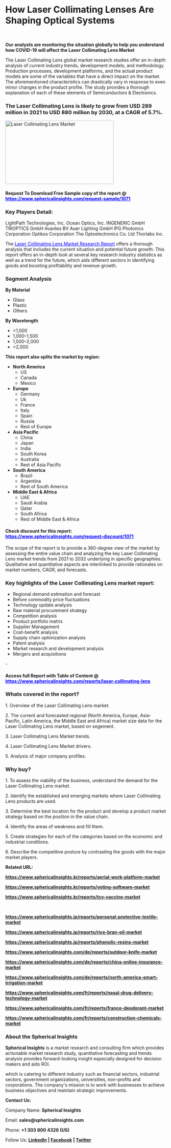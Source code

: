 <p>&nbsp;</p>
<h1><strong>How Laser Collimating Lenses Are Shaping Optical Systems</strong></h1>
<p>&nbsp;</p>
<p><strong>Our analysts are monitoring the situation globally to help you understand how COVID-19 will affect the Laser Collimating Lens Market</strong></p>
<p>The Laser Collimating Lens global market research studies offer an in-depth analysis of current industry trends, development models, and methodology. Production processes, development platforms, and the actual product models are some of the variables that have a direct impact on the market. The aforementioned characteristics can drastically vary in response to even minor changes in the product profile. The study provides a thorough explanation of each of these elements of Semiconductors &amp; Electronics.</p>
<h3>The Laser Collimating Lens is likely to grow from USD 289 million in 2021 to USD 880 million by 2030, at a CAGR of 5.7%.</h3>
<p><img src="https://www.sphericalinsights.com/images/rd/laser-collimating-lens-market.png" alt="Laser Collimating Lens Market" width="339" height="198" /></p>
<h4>Request To Download Free Sample copy of the report @ <span style="color: #0000ff;"><a style="color: #0000ff;" href="https://www.sphericalinsights.com/request-sample/1071" target="_blank">https://www.sphericalinsights.com/request-sample/1071</a></span></h4>
<h3><strong>Key Players Detail:</strong></h3>
<p>LightPath Technologies, Inc. Ocean Optics, Inc. INGENERIC GmbH TRIOPTICS GmbH Avantes BV Auer Lighting GmbH IPG Photonics Corporation Optikos Corporation The Optoelectronics Co. Ltd Thorlabs Inc.</p>
<p>The <span style="color: #0000ff;"><a style="color: #0000ff;" href="https://www.sphericalinsights.com/reports/laser-collimating-lens" target="_blank">Laser Collimating Lens Market Research Report</a></span> offers a thorough analysis that includes the current situation and potential future growth. This report offers an in-depth look at several key research industry statistics as well as a trend for the future, which aids different sectors in identifying goods and boosting profitability and revenue growth.</p>
<h3><strong>Segment Analysis </strong></h3>
<p><strong>By Material</strong></p>
<ul>
<li>Glass</li>
<li>Plastic</li>
<li>Others</li>
</ul>
<p><strong>By Wavelength</strong></p>
<ul>
<li>&lt;1,000</li>
<li>1,000&ndash;1,500</li>
<li>1,500&ndash;2,000</li>
<li>&gt;2,000</li>
</ul>
<p><strong>This report also splits the market by region:</strong></p>
<ul>
<li><strong>North America</strong>
<ul>
<li>US</li>
<li>Canada</li>
<li>Mexico</li>
</ul>
</li>
<li><strong>Europe</strong>
<ul>
<li>Germany</li>
<li>Uk</li>
<li>France</li>
<li>Italy</li>
<li>Spain</li>
<li>Russia</li>
<li>Rest of Europe</li>
</ul>
</li>
<li><strong>Asia Pacific</strong>
<ul>
<li>China</li>
<li>Japan</li>
<li>India</li>
<li>South Korea</li>
<li>Australia</li>
<li>Rest of Asia Pacific</li>
</ul>
</li>
<li><strong>South America</strong>
<ul>
<li>Brazil</li>
<li>Argentina</li>
<li>Rest of South America</li>
</ul>
</li>
<li><strong>Middle East &amp; Africa</strong>
<ul>
<li>UAE</li>
<li>Saudi Arabia</li>
<li>Qatar</li>
<li>South Africa</li>
<li>Rest of Middle East &amp; Africa</li>
</ul>
</li>
</ul>
<h4>Check discount for this report: <span style="color: #0000ff;"><a style="color: #0000ff;" href="https://www.sphericalinsights.com/request-discount/1071" target="_blank">https://www.sphericalinsights.com/request-discount/1071</a></span></h4>
<p>The scope of the report is to provide a 360-degree view of the market by assessing the entire value chain and analyzing the key Laser Collimating Lens market trends from 2021 to 2032 underlying in specific geographies. Qualitative and quantitative aspects are interlinked to provide rationales on market numbers, CAGR, and forecasts.</p>
<h3><strong>Key highlights of the Laser Collimating Lens market report:</strong></h3>
<ul>
<li>Regional demand estimation and forecast</li>
<li>Before commodity price fluctuations</li>
<li>Technology update analysis</li>
<li>Raw material procurement strategy</li>
<li>Competition analysis</li>
<li>Product portfolio matrix</li>
<li>Supplier Management</li>
<li>Cost-benefit analysis</li>
<li>Supply chain optimization analysis</li>
<li>Patent analysis</li>
<li>Market research and development analysis</li>
<li>Mergers and acquisitions</li>
</ul>
<p>-</p>
<h4>Access full Report with Table of Content @ <span style="color: #0000ff;"><a style="color: #0000ff;" href="https://www.sphericalinsights.com/reports/laser-collimating-lens" target="_blank">https://www.sphericalinsights.com/reports/laser-collimating-lens</a></span></h4>
<h3><strong>Whats covered in the report?</strong></h3>
<p>1. Overview of the Laser Collimating Lens market.</p>
<p>2. The current and forecasted regional (North America, Europe, Asia-Pacific, Latin America, the Middle East and Africa) market size data for the Laser Collimating Lens market, based on segement.</p>
<p>3. Laser Collimating Lens Market trends.</p>
<p>4. Laser Collimating Lens Market drivers.</p>
<p>5. Analysis of major company profiles.</p>
<h3><strong>Why buy?</strong></h3>
<p>1. To assess the viability of the business, understand the demand for the Laser Collimating Lens market.</p>
<p>2. Identify the established and emerging markets where Laser Collimating Lens products are used.</p>
<p>3. Determine the best location for the product and develop a product market strategy based on the position in the value chain.</p>
<p>4. Identify the areas of weakness and fill them.</p>
<p>5. Create strategies for each of the categories based on the economic and industrial conditions.</p>
<p>6. Describe the competitive posture by contrasting the goods with the major market players.</p>
<p><strong>Related URL:</strong></p>
<p><strong><a href="https://www.sphericalinsights.kr/reports/aerial-work-platform-markethttps://www.sphericalinsights.kr/reports/voting-software-markethttps://www.sphericalinsights.kr/reports/tcv-vaccine-market">https://www.sphericalinsights.kr/reports/aerial-work-platform-market</a></strong></p>
<p><strong><a href="https://www.sphericalinsights.kr/reports/aerial-work-platform-markethttps://www.sphericalinsights.kr/reports/voting-software-markethttps://www.sphericalinsights.kr/reports/tcv-vaccine-market">https://www.sphericalinsights.kr/reports/voting-software-market</a></strong></p>
<p><strong><a href="https://www.sphericalinsights.kr/reports/aerial-work-platform-markethttps://www.sphericalinsights.kr/reports/voting-software-markethttps://www.sphericalinsights.kr/reports/tcv-vaccine-market">https://www.sphericalinsights.kr/reports/tcv-vaccine-market</a></strong></p>
<p>&nbsp;</p>
<p><strong><a href="https://www.sphericalinsights.jp/reports/personal-protective-textile-markethttps://www.sphericalinsights.jp/reports/rice-bran-oil-markethttps://www.sphericalinsights.jp/reports/phenolic-resins-market">https://www.sphericalinsights.jp/reports/personal-protective-textile-market</a></strong></p>
<p><strong><a href="https://www.sphericalinsights.jp/reports/personal-protective-textile-markethttps://www.sphericalinsights.jp/reports/rice-bran-oil-markethttps://www.sphericalinsights.jp/reports/phenolic-resins-market">https://www.sphericalinsights.jp/reports/rice-bran-oil-market</a></strong></p>
<p><strong><a href="https://www.sphericalinsights.jp/reports/personal-protective-textile-markethttps://www.sphericalinsights.jp/reports/rice-bran-oil-markethttps://www.sphericalinsights.jp/reports/phenolic-resins-market">https://www.sphericalinsights.jp/reports/phenolic-resins-market</a></strong></p>
<p><strong><a href="https://www.sphericalinsights.com/de/reports/outdoor-knife-markethttps://www.sphericalinsights.com/de/reports/china-online-insurance-markethttps://www.sphericalinsights.com/de/reports/north-america-smart-irrigation-market">https://www.sphericalinsights.com/de/reports/outdoor-knife-market</a></strong></p>
<p><strong><a href="https://www.sphericalinsights.com/de/reports/outdoor-knife-markethttps://www.sphericalinsights.com/de/reports/china-online-insurance-markethttps://www.sphericalinsights.com/de/reports/north-america-smart-irrigation-market">https://www.sphericalinsights.com/de/reports/china-online-insurance-market</a></strong></p>
<p><strong><a href="https://www.sphericalinsights.com/de/reports/outdoor-knife-markethttps://www.sphericalinsights.com/de/reports/china-online-insurance-markethttps://www.sphericalinsights.com/de/reports/north-america-smart-irrigation-market">https://www.sphericalinsights.com/de/reports/north-america-smart-irrigation-market</a></strong></p>
<p><strong><a href="https://www.sphericalinsights.com/fr/reports/nasal-drug-delivery-technology-markethttps://www.sphericalinsights.com/fr/reports/france-deodorant-markethttps://www.sphericalinsights.com/fr/reports/construction-chemicals-market">https://www.sphericalinsights.com/fr/reports/nasal-drug-delivery-technology-market</a></strong></p>
<p><strong><a href="https://www.sphericalinsights.com/fr/reports/nasal-drug-delivery-technology-markethttps://www.sphericalinsights.com/fr/reports/france-deodorant-markethttps://www.sphericalinsights.com/fr/reports/construction-chemicals-market">https://www.sphericalinsights.com/fr/reports/france-deodorant-market</a></strong></p>
<p><strong><a href="https://www.sphericalinsights.com/fr/reports/nasal-drug-delivery-technology-markethttps://www.sphericalinsights.com/fr/reports/france-deodorant-markethttps://www.sphericalinsights.com/fr/reports/construction-chemicals-market">https://www.sphericalinsights.com/fr/reports/construction-chemicals-market</a></strong></p>
<h3><strong>About the Spherical Insights</strong></h3>
<p><strong>Spherical Insights</strong> is a market research and consulting firm which provides actionable market research study, quantitative forecasting and trends analysis provides forward-looking insight especially designed for decision makers and aids ROI.</p>
<p>which is catering to different industry such as financial sectors, industrial sectors, government organizations, universities, non-profits and corporations. The company's mission is to work with businesses to achieve business objectives and maintain strategic improvements.</p>
<p><strong>Contact Us:</strong></p>
<p>Company Name: <strong>Spherical Insights</strong></p>
<p>Email: <strong>sales@sphericalinsights.com</strong></p>
<p>Phone: <strong>+1 303 800 4326 (US)</strong></p>
<p>Follow Us: <strong><a href="https://www.linkedin.com/company/spherical-insight/"><u>LinkedIn</u></a> | <a href="https://www.facebook.com/sphericalinsights35"><u>Facebook</u></a> | <a href="https://twitter.com/SInsights_US"><u>Twitter</u></a></strong></p>
<p>&nbsp;</p>
